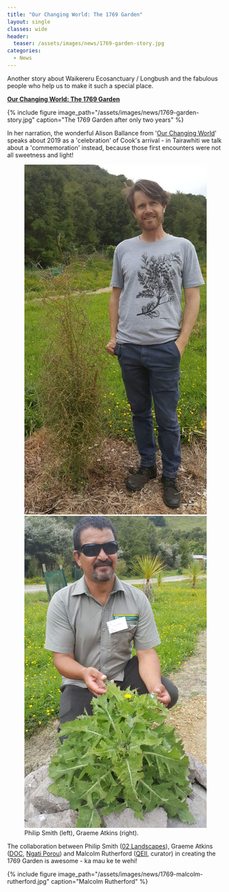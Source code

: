 ```yaml
---
title: "Our Changing World: The 1769 Garden"
layout: single
classes: wide
header:
  teaser: /assets/images/news/1769-garden-story.jpg
categories:
  - News
---
```


Another story about Waikereru Ecosanctuary / Longbush and the fabulous people who help us to make it such a special place.

**[Our Changing World: The 1769 Garden](http://www.radionz.co.nz/national/programmes/ourchangingworld/audio/2018621206/the-1769-garden)**

{% include figure image_path="/assets/images/news/1769-garden-story.jpg" caption="The 1769 Garden after only two years" %}

In her narration, the wonderful Alison Ballance from '[Our Changing World](http://www.radionz.co.nz/national/programmes/ourchangingworld/)' speaks about 2019 as a 'celebration' of Cook's arrival - in Tairawhiti we talk about a 'commemoration' instead, because those first encounters were not all sweetness and light!

<figure class="half">
    <a href="/assets/images/news/1769-philip-smith.jpg"><img src="/assets/images/news/1769-philip-smith.jpg"></a>
    <a href="/assets/images/news/1769-graeme-atkins.jpg"><img src="/assets/images/news/1769-graeme-atkins.jpg"></a>
    <figcaption>Philip Smith (left), Graeme Atkins (right).</figcaption>
</figure>

The collaboration between Philip Smith ([02 Landscapes](http://www.o2landscapes.com/)), Graeme Atkins ([DOC](http://www.doc.govt.nz/), [Ngati Porou](http://www.ngatiporou.com/nati-life/welcome-ngati-porou)) and Malcolm Rutherford ([QEII](http://www.openspace.org.nz/), curator) in creating the 1769 Garden is awesome - ka mau ke te wehi!

{% include figure image_path="/assets/images/news/1769-malcolm-rutherford.jpg" caption="Malcolm Rutherford" %}
